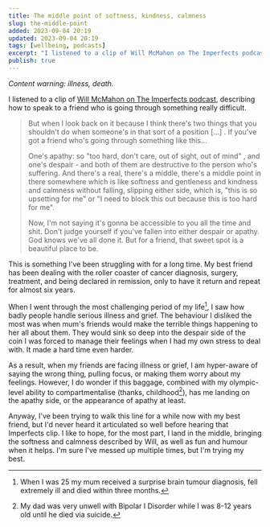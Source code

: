 ```yaml
---
title: The middle point of softness, kindness, calmness
slug: the-middle-point
added: 2023-09-04 20:19
updated: 2023-09-04 20:19
tags: [wellbeing, podcasts]
excerpt: "I listened to a clip of Will McMahon on The Imperfects podcast, describing how to speak to a friend who is going through something really difficult."
publish: true
---
```



*Content warning: illness, death.*

I listened to a clip of [Will McMahon on The Imperfects podcast](https://podcasts.apple.com/au/podcast/dr-emily-friendship-4-eva/id1476501557?i=1000625857306), describing how to speak to a friend who is going through something really difficult.

> But when I look back on it because I think there's two things that you shouldn't do when someone's in that sort of a position \[...\] . If you've got a friend who's going through something like this...
> 
> One's apathy: so "too hard, don't care, out of sight, out of mind" , and one's despair  - and both of them are destructive to the person who's suffering.
> And there's a real, there's a middle, there's a middle point in there somewhere which is like softness and gentleness and kindness and calmness without falling, slipping either side, which is, "this is so upsetting for me" or "I need to block this out because this is too hard for me".
> 
> Now, I'm not saying it's gonna be accessible to you all the time and shit. Don't judge yourself if you've fallen into either despair or apathy. God knows we've all done it. But for a friend, that sweet spot is a beautiful place to be.

This is something I've been struggling with for a long time. My best friend has been dealing with the roller coaster of cancer diagnosis, surgery, treatment, and being declared in remission, only to have it return and repeat for almost six years.

When I went through the most challenging period of my life[^1], I saw how badly people handle serious illness and grief. The behaviour I disliked the most was when mum's friends would make the terrible things happening to her all about them. They would sink so deep into the despair side of the coin I was forced to manage their feelings when I had my own stress to deal with. It made a hard time even harder.

As a result, when my friends are facing illness or grief, I am hyper-aware of saying the wrong thing, pulling focus, or making them worry about my feelings. However, I do wonder if this baggage, combined with my olympic-level ability to compartmentalise (thanks, childhood[^2]), has me landing on the apathy side, or the appearance of apathy at least.

Anyway, I've been trying to walk this line for a while now with my best friend, but I'd never heard it articulated so well before hearing that Imperfects clip. I like to hope, for the most part, I land in the middle, bringing the softness and calmness described by Will, as well as fun and humour when it helps. I'm sure I've messed up multiple times, but I'm trying my best.


[^1]: When I was 25 my mum received a surprise brain tumour diagnosis, fell extremely ill and died within three months.

[^2]: My dad was very unwell with Bipolar I Disorder while I was 8-12 years old until he died via suicide.
